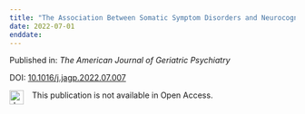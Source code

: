```yaml
---
title: "The Association Between Somatic Symptom Disorders and Neurocognitive Disorders: A Systematic Review"
date: 2022-07-01
enddate:
---
```


Published in: *The American Journal of Geriatric Psychiatry*

DOI: [10.1016/j.jagp.2022.07.007](https://doi.org/10.1016/j.jagp.2022.07.007)

<img src="https://upload.wikimedia.org/wikipedia/commons/thumb/0/0e/Closed_Access_logo_transparent.svg/1200px-Closed_Access_logo_transparent.svg.png" alt="drawing" width="25" align="left"/> &nbsp;&nbsp;&nbsp;This publication is not available in Open Access.


